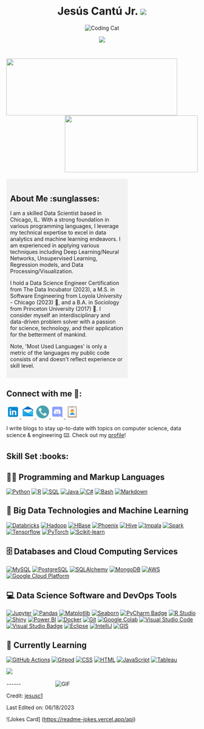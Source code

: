 <h1 align="center"> Jesús Cantú Jr. <img src="https://media.giphy.com/media/hvRJCLFzcasrR4ia7z/giphy.gif" width="35"></h1>

<p align="center">
  <img src="https://media.giphy.com/media/13HBDT4QSTpveU/giphy.gif" alt="Coding Cat" width="200" height="150">
</p>

<p align="center">
  <a href="https://github.com/fairyland0926">
    <img src="https://readme-typing-svg.herokuapp.com/?lines=Researcher;Data%20Scientist;Software%20Engineer;Data%20Engineer;5%2B%20years%20of%20coding%20and%20data%20analytics%20experience;Data%20Science%20for%20Social%20Good;Always%20learning%20new%20tech&font=Pacifico&center=true&width=950&height=80&color=D35400&vCenter=true&size=45&speed=120">
  </a>
</p>

<h1 align="center"></h1>
<img align="left" height="150px" width="450px" src="https://github-readme-stats.vercel.app/api?username=jesusc1&count_private=true&show_icons=true&theme=dark" />
<img align="right" height="150px" width="350px" src="https://github-readme-stats.vercel.app/api/top-langs/?username=jesusc1&layout=compact&theme=dark&langs_count=10"/>
<img height="150" />
</p>


  <!-- About Me section on the right -->
  <div style="width: 300px; background-color: #f2f2f2; padding: 10px;">
    <h2 font-weight="bold">About Me :sunglasses:</h2>
    <p>I am a skilled Data Scientist based in Chicago, IL. With a strong foundation in various programming languages, I leverage my technical expertise to excel in data analytics and machine learning endeavors. I am experienced in applying various techniques including Deep Learning/Neural Networks, Unsupervised Learning, Regression models, and Data Processing/Visualization.

I hold a Data Science Engineer Certification from The Data Incubator (2023), a M.S. in Software Engineering from Loyola University - Chicago (2023) 🐺, and a B.A. in Sociology from Princeton University (2017) 🐯. I consider myself an interdisciplinary and data-driven problem solver with a passion for science, technology, and their application for the betterment of mankind.

Note, 'Most Used Languages' is only a metric of the languages my public code consists of and doesn't reflect experience or skill level.
    </p>
  </div>
</div>

<h2 style="font-weight: bold;">Connect with me 🤝:</h2>
<p align="left">
  <a href="https://www.linkedin.com/in/jesus-cantu217/" target="_blank" title="LinkedIn">
    <img src="libraryImages/linkedIn1.png" alt="LinkedIn" height="35" width="35">
  </a>
  <a href="mailto:jesus.cantu217@gmail.com" target="_blank" title="Email">
    <img src="libraryImages/mail1.png" alt="Email" height="35" width="35">
  </a>
  <a href="https://calendly.com/jesus-cantu217" target="_blank" title="Calendly">
    <img src="libraryImages/phone.png" alt="Calendly" height="35" width="35">
  </a>
  <a href="https://discord.gg/RQTvF3Ne" target="_blank" title="Discord">
    <img src="libraryImages/discord1.png" alt="Discord" height="35" width="35">
  </a>
  <a href="libraryImages/Cantu_Jesus_Resume.png" target="_blank" title="Resume">
    <img src="libraryImages/resume1.png" alt="Resume" height="35" width="35">
  </a>
  <p> I write blogs to stay up-to-date with topics on computer science, data science & engineering ⌨️. Check out my <a href="https://medium.com/@jesus.cantu217" style="text-decoration: underline;"title=" Medium blog">profile</a>!</p>
</p>
    
</p>
<h2 font-weight="bold">Skill Set :books:</h2>
<!-- Heading 2 element with the text "Software Skills" -->
<h2>👨‍💻 Programming and Markup Languages</h2>

<p>
<a href="https://www.python.org/"><img alt="Python" src="https://img.shields.io/badge/Python-3776AB?logo=python&logoColor=fff&style=flat"></a>
<a href="#"><img alt="R" src="https://img.shields.io/badge/R-1A1A1A?logo=r&logoColor=276DC3&style=flat"></a>
<a href="#"><img alt="SQL" src="https://custom-icon-badges.demolab.com/badge/SQL-025E8C.svg?logo=database&logoColor=white"></a>
<a href="https://www.java.com/"><img alt="Java" src="https://custom-icon-badges.demolab.com/badge/Java-007396.svg?logo=java&logoColor=white">
<a href="#"><img alt="C#" src="https://img.shields.io/badge/C%23-1A1A1A?logo=c-sharp&logoColor=239120&style=flat"></a>
<a href="https://www.gnu.org/software/bash/"><img alt="Bash" src="https://img.shields.io/badge/GNU%20Bash-4EAA25?logo=gnubash&logoColor=fff&style=flat"></a>
<a href="https://www.markdownguide.org/"><img alt="Markdown" src="https://img.shields.io/badge/Markdown-000?logo=markdown&logoColor=fff&style=flat"></a>
</p>

<h2>🧰 Big Data Technologies and Machine Learning</h2>

<p>
<a href="#"><img alt="Databricks" src="https://img.shields.io/badge/Databricks-FFCA28?logo=databricks&logoColor=fff&style=flat"></a>
<a href="#"><img alt="Hadoop" src="https://img.shields.io/badge/Hadoop-1A1A1A?logo=apache-hadoop&logoColor=DE5828&style=flat"></a>
<a href="#"><img alt="HBase" src="https://img.shields.io/badge/HBase-1A1A1A?logo=apache-hbase&logoColor=F4B400&style=flat"></a>
<a href="#"><img alt="Phoenix" src="https://img.shields.io/badge/Apache%20Phoenix-1A1A1A?logo=apache-phoenix&logoColor=E96228&style=flat"></a>
<a href="#"><img alt="Hive" src="https://img.shields.io/badge/Apache%20Hive-1A1A1A?logo=apache-hive&logoColor=FDEE21&style=flat"></a>
<a href="#"><img alt="Impala" src="https://img.shields.io/badge/Apache%20Impala-1A1A1A?logo=apache-impala&logoColor=00ACD7&style=flat"></a>
<a href="#"><img alt="Spark" src="https://img.shields.io/badge/Apache%20Spark-1A1A1A?logo=apache-spark&logoColor=E25A1C&style=flat"></a>
<a href="#"><img alt="Tensorflow" src="https://img.shields.io/badge/Tensorflow-1A1A1A?logo=tensorflow&logoColor=FF6F00&style=flat"></a>
<a href="#"><img alt="PyTorch" src="https://img.shields.io/badge/PyTorch-1A1A1A?logo=pytorch&logoColor=EE4C2C&style=flat"></a>
<a href="#"><img alt="Scikit-learn" src="https://img.shields.io/badge/Scikit--learn-1A1A1A?logo=scikit-learn&logoColor=F7931E&style=flat"></a>
</p>

<h2>🗄️ Databases and Cloud Computing Services</h2>

<p>
<a href="#"><img alt="MySQL" src="https://img.shields.io/badge/MySQL-4479A1?logo=mysql&logoColor=fff&style=flat"></a>
<a href="#"><img alt="PostgreSQL" src ="https://img.shields.io/badge/PostgreSQL-4169E1?logo=postgresql&logoColor=fff&style=flat"></a>
<a href="#"><img alt="SQLAlchemy" src="https://img.shields.io/badge/SQLAlchemy-FCA121?logo=sqlalchemy&logoColor=fff&style=flat"></a>
<a href="#"><img alt="MongoDB" src="https://img.shields.io/badge/MongoDB-47A248?logo=mongodb&logoColor=fff&style=flat"></a>
<a href="#"><img alt="AWS" src="https://img.shields.io/badge/AWS-232F3E?logo=amazon-aws&logoColor=fff&style=flat"></a>
<a href="#"><img alt="Google Cloud Platform" src="https://img.shields.io/badge/Google%20Cloud-4285F4?logo=google-cloud&logoColor=fff&style=flat"></a>
</p>

<h2>💻 Data Science Software and DevOps Tools</h2>

<p>
<a href="#"><img alt="Jupyter" src="https://img.shields.io/badge/Jupyter-F37626.svg?logo=Jupyter&logoColor=white"></a>
<a href="#"><img alt="Pandas" src="https://img.shields.io/badge/Pandas-1A1A1A?logo=pandas&logoColor=150458&style=flat"></a>
<a href="#"><img alt="Matplotlib" src="https://img.shields.io/badge/Matplotlib-1A1A1A?logo=matplotlib&logoColor=11557C&style=flat"></a>
<a href="#"><img alt="Seaborn" src="https://img.shields.io/badge/Seaborn-1A1A1A?logo=seaborn&logoColor=913DBA&style=flat"></a>
<a href="#"><img src="https://img.shields.io/badge/PyCharm-000?logo=pycharm&logoColor=fff&style=flat" alt="PyCharm Badge"></a>
<a href="#"><img alt="R Studio" src="https://img.shields.io/badge/R%20Studio-1A1A1A?logo=rstudio&logoColor=75AADB&style=flat"></a>
<a href="#"><img alt="Shiny" src="https://img.shields.io/badge/Shiny-1A1A1A?logo=rstudio&logoColor=75AADB&style=flat"></a>
<a href="#"><img alt="Power BI" src="https://img.shields.io/badge/Power%20BI-F2C811?logo=power-bi&logoColor=black&style=flat"></a>
<a href="#"><img alt="Docker" src="https://img.shields.io/badge/Docker-1A1A1A?logo=docker&logoColor=2496ED&style=flat"></a>
<a href="#"><img alt="Git" src="https://img.shields.io/badge/Git-F05033.svg?logo=git&logoColor=white"></a>
<a href="https://colab.research.google.com/"><img alt="Google Colab" src="https://img.shields.io/badge/Google%20Colab-F9AB00?logo=google-colab&logoColor=white&style=flat"></a>
<a href="#"><img alt="Visual Studio Code" src="https://img.shields.io/badge/Visual%20Studio%20Code-0078d7.svg?logo=visual-studio-code&logoColor=white"></a>
<a href="#"><img src="https://img.shields.io/badge/Visual%20Studio-5C2D91?logo=visualstudio&logoColor=fff&style=flat" alt="Visual Studio Badge"></a>
<a href="https://www.eclipse.org/"><img alt="Eclipse" src="https://img.shields.io/badge/Eclipse-2C2255?logo=eclipse&logoColor=white&style=flat"></a>
<a href="https://www.jetbrains.com/idea/"><img alt="IntelliJ" src="https://img.shields.io/badge/IntelliJ-000000?logo=intellij-idea&logoColor=white&style=flat"></a>
<a href="#"><img alt="GIS" src="https://img.shields.io/badge/GIS-35495E?logo=qgis&logoColor=white&style=flat"></a>
</p>

<h2> 🧠 Currently Learning</h2>
<a href="https://github.com/"><img alt="GitHub Actions" src="https://img.shields.io/badge/GitHub%20Actions-2088FF?logo=githubactions&logoColor=fff&style=flat"></a>
<a href="#"><img alt="Gitpod" src="https://img.shields.io/badge/Gitpod-1A1A1A?logo=gitpod&logoColor=1AA6E4&style=flat"></a>
<a href="#"><img alt="CSS" src="https://img.shields.io/badge/CSS3-1572B6?logo=css3&logoColor=fff&style=flat"></a>
<a href="#"><img alt="HTML" src="https://img.shields.io/badge/HTML5-E34F26?logo=html5&logoColor=fff&style=flat"></a>
<a href="https://www.javascript.com/"><img alt="JavaScript" src="https://img.shields.io/badge/JavaScript-F7DF1E?logo=javascript&logoColor=000&style=flat"></a>
<a href="#"><img alt="Tableau" src="https://img.shields.io/badge/Tableau-E97627?logo=tableau&logoColor=white&style=flat"></a>
<p>

![](https://github.com/halfrost/halfrost/blob/master/icons/header_.png)
</p>
<img align="right" width="375" alt="GIF" src="https://github.com/vimalverma558/vimalverma558/blob/v2/img/dino.gif" />
</p>
------

Credit: [jesusc1](https://github.com/jesusc1)

Last Edited on: 06/18/2023 

![Jokes Card] (https://readme-jokes.vercel.app/api)
